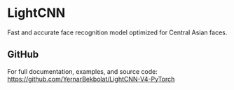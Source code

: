 # LightCNN

Fast and accurate face recognition model optimized for Central Asian faces.

## GitHub
For full documentation, examples, and source code:
https://github.com/YernarBekbolat/LightCNN-V4-PyTorch 